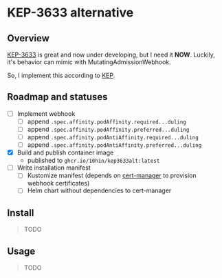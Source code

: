 # KEP-3633 alternative

## Overview

[KEP-3633][original-kep-latest] is great and now under developing, but I need it **NOW**.
Luckily, it's behavior can mimic with MutatingAdmissionWebhook.

[original-kep-latest]: https://github.com/kubernetes/enhancements/tree/master/keps/sig-scheduling/3633-matchlabelkeys-to-podaffinity

So, I implement this according to [KEP][original-kep-referencing].

[original-kep-referencing]: https://github.com/kubernetes/enhancements/tree/35befff0ad33187b2c93141d5fe1513a1b4a39a1/keps/sig-scheduling/3633-matchlabelkeys-to-podaffinity

## Roadmap and statuses

- [ ] Implement webhook
    - [ ] append `.spec.affinity.podAffinity.required...duling`
    - [ ] append `.spec.affinity.podAffinity.preferred...duling`
    - [ ] append `.spec.affinity.podAntiAffinity.required...duling`
    - [ ] append `.spec.affinity.podAntiAffinity.preferred...duling`
- [X] Build and publish container image
    - published to `ghcr.io/10hin/kep3633alt:latest`
- [ ] Write installation manifest
    - [ ] Kustomize manifest (depends on [cert-manager](https://cert-manager.io) to provision webhook certificates)
    - [ ] Helm chart without dependencies to cert-manager

## Install

> TODO

## Usage

> TODO
